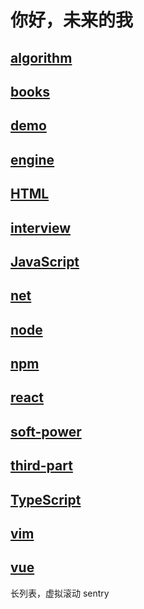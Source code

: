 # 你好，未来的我

## [algorithm](./algorithm/)

## [books](./books/index.md)

## [demo](./demo/)

## [engine](./engine/)

## [HTML](./html/index.md)

## [interview](./interview/)

## [JavaScript](./javaScript/index.md)

## [net](./net/)

## [node](./node/)

## [npm](./npm/)

## [react](./react/)

## [soft-power](./soft-power/)

## [third-part](./third-part/)

## [TypeScript](./typeScript/index.md)

## [vim](./vim/)

## [vue](./vue/)

长列表，虚拟滚动
sentry
